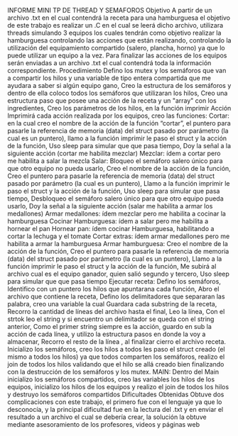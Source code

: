 INFORME MINI TP DE THREAD Y
SEMAFOROS
Objetivo
A partir de un archivo .txt en el cual contendrá la receta para una hamburguesa el objetivo
de este trabajo es realizar un .C en el cual se leerá dicho archivo, utilizara threads
simulando 3 equipos los cuales tendrán como objetivo realizar la hamburguesa
controlando las acciones que están realizando, controlando la utilización del
equipamiento compartido (salero, plancha, horno) ya que lo puede utilizar un equipo a la
vez. Para finalizar las acciones de los equipos serán enviadas a un archivo .txt el cual
contendrá toda la información correspondiente.
Procedimiento
Defino los mutex y los semáforos que van a compartir los hilos y una variable de tipo
entera compartida que me ayudara a saber si algún equipo gano, Creo la estructura de los
semáforos y dentro de ella coloco todos los semáforos que utilizaran los hilos, Creo una
estructura paso que posee una acción de la receta y un "array" con los ingredientes, Creo
los parámetros de los hilos, en la función imprimir Acción Imprimirá cada acción realizada
por los equipos, creo las funciones:
Cortar: en la cual creo el nombre de la acción de la función “cortar”, el puntero para
pasarle la referencia de memoria (data) del struct pasado por parámetro (la cual es un
puntero), llamo a la función imprimir le paso el struct y la acción de la función, Uso sleep
para simular que que pasa tiempo, Doy la señal a la siguiente acción (cortar me habilita
mezclar)
Mezclar: ídem a cortar pero me habilita a salar la mezcla
Salar: Bloqueo el semáforo salero único para que otro equipo no pueda usarlo, Creo el
nombre de la acción de la función, Creo el puntero para pasarle la referencia de memoria
(data) del struct pasado por parámetro (la cual es un puntero), Llamo a la función imprimir
le paso el struct y la acción de la función, Uso sleep para simular que pasa tiempo,
Desbloqueo el semáforo salero único para que otro equipo pueda usarlo, Doy la señal a la
siguiente acción (salar me habilita a armar los medallones)
Armar medallones: ídem mezclar pero me habilita a cocinar la hamburguesa
Cocinar Hamburguesa: ídem a salar pero me habilita a hornear el pan
Hornear pan: ídem cocinar Hamburguesa, habilitando a cortar la lechuga y el tomate
Cortar extras: ídem armar medallones pero me habilita a armar la hamburguesa
Armar hamburguesa: Creo el nombre de la acción de la función, Creo el puntero para
pasarle la referencia de memoria (data) del struct pasado por parámetro (la cual es un
puntero), Llamo a la función imprimir le paso el struct y la acción de la función, Me subirá
al archivo cual es el equipo ganador, quien salió segundo y tercero, Uso sleep para simular
que que pasa tiempo
Ejecutar receta: Defino los semáforos, Identifico con un puntero los hilos que apuntarana cada función, Abro el archivo que contiene la receta, Defino los delimitadores que
separaran las palabra, creo una variable la cual Guardara cada substring de la receta,
Recorro la cantidad de líneas del archivo hasta el final, Leo la línea, Con el strtok leo el
string y si encuentro un delimitador se queda con el string anterior, Como el primer string
siempre es la acción, guardo en sub la acción de cada línea, y utilizo la estructura pasos en
donde la voy a almacenar, Recorro el resto de la línea , al finalizar cierro el archivo receta.
Inicializo los semáforos, creo los hilos a todos les paso el struct creado (el mismo a todos
los hilos) ya que todos comparten los semáforos, realizo el join de todos los hilos
validando que el hilo se allá creado bien finalizando con la destrucción de los semáforos y
los mutex.
MAIN: Dentro del Main inicializo los semáforos compartidos, creo las variables los hilos
de los equipos, inicializo los hilos de los equipos y realizo el join de todos los hilos y
destruyo los semáforos compartidos
Dificultades Obtenidas
Obtuve dos complicaciones con este trabajo, el primero fue con el lenguaje ya que lo
desconocía, y la principal dificultad fue en la lectura del .txt y en enviar el resultado a un
archivo el cual se debería crear, la solución la obtuve mediante asesoramiento de los
profesores, videos y páginas web
